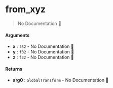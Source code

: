 # from\_xyz

> No Documentation 🚧

#### Arguments

- **x** : `f32` \- No Documentation 🚧
- **y** : `f32` \- No Documentation 🚧
- **z** : `f32` \- No Documentation 🚧

#### Returns

- **arg0** : `GlobalTransform` \- No Documentation 🚧